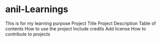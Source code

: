 # anil-Learnings
This is for my learning purpose
Project Title 
Project Description 
Table of contents 
How to use the project 
Include credits 
Add license 
How to contribute to projects
